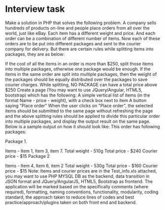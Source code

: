 # Interview task

Make a solution in PHP that solves the following problem. A company sells hundreds of products on-line and people place orders from all over the world, just like eBay. Each item has a different weight and price. And each order can be a combination of different number of items. Now each of these orders are to be put into different packages and sent to the courier company for delivery. But there are certain rules while splitting items into packages, they are as below:

If the cost of all the items in an order is more than $250, split those items into multiple packages, otherwise one package would be enough.
If the items in the same order are split into multiple packages, then the weight of the packages should be equally distributed over the packages to save courier charges.
While splitting, NO PACKAGE can have a total price above $250
Create a page (You may want to use JQuery/Angular, HTML5, bootstrap) which has the following:
A simple vertical list of items (in the format Name - price - weight), with a check box next to item
A button saying "Place order"
When the user clicks on "Place order", the selected items should be submitted to the same page without refreshing the page and the above splitting rules should be applied to divide this particular order into multiple packages, and display the output result on the same page. Below is a sample output on how it should look like: This order has following packages:

Package 1.

Items - Item 1, Item 3, item 7.
Total weight - 510g
Total price - $240
Courier price - $15
Package 2

Items - Item 4, Item 6, item 2
Total weight - 530g
Total price - $160
Courier price - $15
Note: Items and courier prices are in the Test_info.xls attached, you may want to use PHP MYSQL DB as the backend, data transition in JSON format and JQuery/AngularJS, HTML5, Bootstrap as frontend. The application will be marked based on the specifically comments (where required), formatting, naming conventions, functionality, modularity, coding standard, the approach taken to reduce lines of codes and best practice/approach/plugins taken on both front end and backend.
